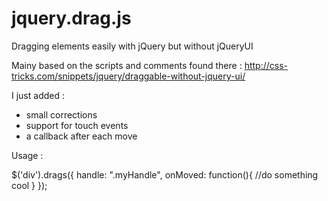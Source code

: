 jquery.drag.js
==============

Dragging elements easily with jQuery but without jQueryUI


Mainy based on the scripts and comments found there : http://css-tricks.com/snippets/jquery/draggable-without-jquery-ui/

I just added : 
- small corrections
- support for touch events
- a callback after each move
 

Usage : 
<div class="myThingToDrag">
  <div class="myHandle"></div>
</div>


$('div').drags({
    handle: ".myHandle",
    onMoved: function(){
      //do something cool
    }
  });

